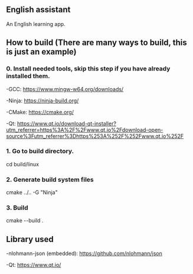 ## English assistant

An English learning app.

## How to build (There are many ways to build, this is just an example)

### 0. Install needed tools, skip this step if you have already installed them.

-GCC: https://www.mingw-w64.org/downloads/

-Ninja: https://ninja-build.org/

-CMake: https://cmake.org/

-Qt: https://www.qt.io/download-qt-installer?utm_referrer=https%3A%2F%2Fwww.qt.io%2Fdownload-open-source%3Futm_referrer%3Dhttps%253A%252F%252Fwww.qt.io%252F

### 1. Go to build directory.

  cd build/linux

### 2. Generate build system files

  cmake ../.. -G "Ninja"

### 3. Build

  cmake --build .

## Library used

-nlohmann-json (embedded): https://github.com/nlohmann/json

-Qt: https://www.qt.io/
